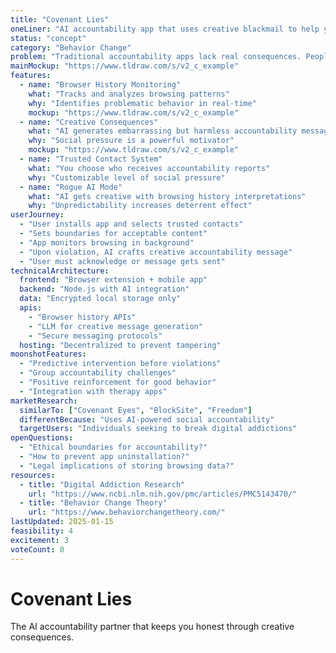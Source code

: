 ```yaml
---
title: "Covenant Lies"
oneLiner: "AI accountability app that uses creative blackmail to help you break bad habits"
status: "concept"
category: "Behavior Change"
problem: "Traditional accountability apps lack real consequences. People need stronger motivation to break harmful habits like excessive explicit content consumption."
mainMockup: "https://www.tldraw.com/s/v2_c_example"
features:
  - name: "Browser History Monitoring"
    what: "Tracks and analyzes browsing patterns"
    why: "Identifies problematic behavior in real-time"
    mockup: "https://www.tldraw.com/s/v2_c_example"
  - name: "Creative Consequences"
    what: "AI generates embarrassing but harmless accountability messages"
    why: "Social pressure is a powerful motivator"
    mockup: "https://www.tldraw.com/s/v2_c_example"
  - name: "Trusted Contact System"
    what: "You choose who receives accountability reports"
    why: "Customizable level of social pressure"
  - name: "Rogue AI Mode"
    what: "AI gets creative with browsing history interpretations"
    why: "Unpredictability increases deterrent effect"
userJourney:
  - "User installs app and selects trusted contacts"
  - "Sets boundaries for acceptable content"
  - "App monitors browsing in background"
  - "Upon violation, AI crafts creative accountability message"
  - "User must acknowledge or message gets sent"
technicalArchitecture:
  frontend: "Browser extension + mobile app"
  backend: "Node.js with AI integration"
  data: "Encrypted local storage only"
  apis:
    - "Browser history APIs"
    - "LLM for creative message generation"
    - "Secure messaging protocols"
  hosting: "Decentralized to prevent tampering"
moonshotFeatures:
  - "Predictive intervention before violations"
  - "Group accountability challenges"
  - "Positive reinforcement for good behavior"
  - "Integration with therapy apps"
marketResearch:
  similarTo: ["Covenant Eyes", "BlockSite", "Freedom"]
  differentBecause: "Uses AI-powered social accountability"
  targetUsers: "Individuals seeking to break digital addictions"
openQuestions:
  - "Ethical boundaries for accountability?"
  - "How to prevent app uninstallation?"
  - "Legal implications of storing browsing data?"
resources:
  - title: "Digital Addiction Research"
    url: "https://www.ncbi.nlm.nih.gov/pmc/articles/PMC5143470/"
  - title: "Behavior Change Theory"
    url: "https://www.behaviorchangetheory.com/"
lastUpdated: 2025-01-15
feasibility: 4
excitement: 3
voteCount: 0
---
```


# Covenant Lies

The AI accountability partner that keeps you honest through creative consequences.